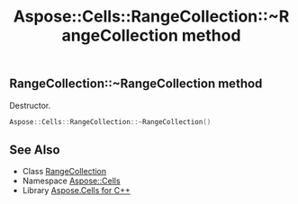 ﻿---
title: Aspose::Cells::RangeCollection::~RangeCollection method
linktitle: ~RangeCollection
second_title: Aspose.Cells for C++ API Reference
description: 'Aspose::Cells::RangeCollection::~RangeCollection method. Destructor in C++.'
type: docs
weight: 200
url: /cpp/aspose.cells/rangecollection/~rangecollection/
---
## RangeCollection::~RangeCollection method


Destructor.

```cpp
Aspose::Cells::RangeCollection::~RangeCollection()
```

## See Also

* Class [RangeCollection](../)
* Namespace [Aspose::Cells](../../)
* Library [Aspose.Cells for C++](../../../)
